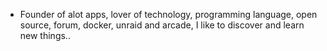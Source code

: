 - Founder of alot apps, lover of technology, programming language, open source, forum, docker, unraid and arcade, I like to discover and learn new things..
  <br>






























































































































































































































































































































































































































































































































































































































